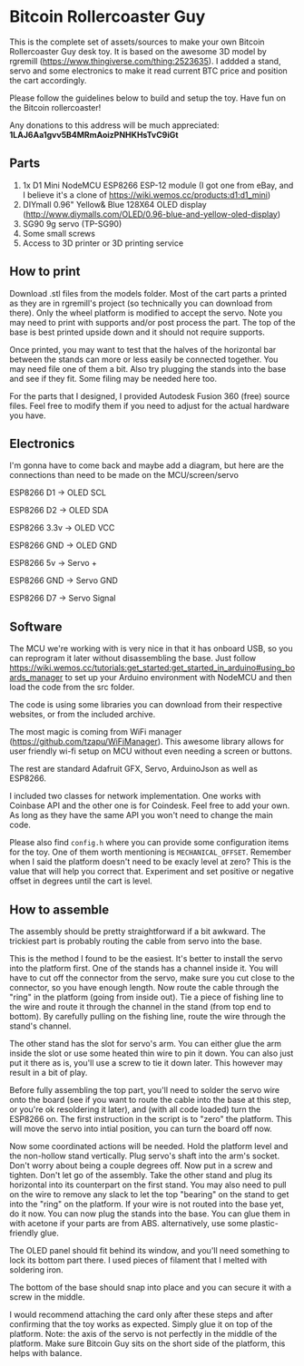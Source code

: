 # Bitcoin Rollercoaster Guy

This is the complete set of assets/sources to make your own Bitcoin Rollercoaster Guy desk toy. It is based on the awesome 3D model by rgremill (https://www.thingiverse.com/thing:2523635). I addded a stand, servo and some electronics to make it read current BTC price and position the cart accordingly.

Please follow the guidelines below to build and setup the toy. Have fun on the Bitcoin rollercoaster!

Any donations to this address will be much appreciated: <b>1LAJ6Aa1gvv5B4MRmAoizPNHKHsTvC9iGt</b>

## Parts

1. 1x D1 Mini NodeMCU ESP8266 ESP-12 module (I got one from eBay, and I believe it's a clone of https://wiki.wemos.cc/products:d1:d1_mini)
2. DIYmall 0.96" Yellow& Blue 128X64 OLED display (http://www.diymalls.com/OLED/0.96-blue-and-yellow-oled-display)
3. SG90 9g servo (TP-SG90)
4. Some small screws
5. Access to 3D printer or 3D printing service

## How to print

Download .stl files from the models folder. Most of the cart parts a printed as they are in rgremill's project (so technically you can download from there). Only the wheel platform is modified to accept the servo. Note you may need to print with supports and/or post process the part.
The top of the base is best printed upside down and it should not require supports.

Once printed, you may want to test that the halves of the horizontal bar between the stands can more or less easily be connected together. You may need file one of them a bit. Also try plugging the stands into the base and see if they fit. Some filing may be needed here too.

For the parts that I designed, I provided Autodesk Fusion 360 (free) source files. Feel free to modify them if you need to adjust for the actual hardware you have.

## Electronics

I'm gonna have to come back and maybe add a diagram, but here are the connections than need to be made on the MCU/screen/servo

ESP8266 D1 -> OLED SCL

ESP8266 D2 -> OLED SDA

ESP8266 3.3v -> OLED VCC

ESP8266 GND -> OLED GND

ESP8266 5v -> Servo +

ESP8266 GND -> Servo GND

ESP8266 D7 -> Servo Signal

## Software

The MCU we're working with is very nice in that it has onboard USB, so you can reprogram it later without disassembling the base. Just follow https://wiki.wemos.cc/tutorials:get_started:get_started_in_arduino#using_boards_manager to set up your Arduino environment with NodeMCU and then load the code from the src folder. 

The code is using some libraries you can download from their respective websites, or from the included archive.

The most magic is coming from WiFi manager (https://github.com/tzapu/WiFiManager). This awesome library allows for user friendly wi-fi setup on MCU without even needing a screen or buttons. 

The rest are standard Adafruit GFX, Servo, ArduinoJson as well as ESP8266.

I included two classes for network implementation. One works with Coinbase API and the other one is for Coindesk. Feel free to add your own. As long as they have the same API you won't need to change the main code.

Please also find `config.h` where you can provide some configuration items for the toy. One of them worth mentioning is `MECHANICAL_OFFSET`. Remember when I said the platform doesn't need to be exacly level at zero? This is the value that will help you correct that. Experiment and set positive or negative offset in degrees until the cart is level.

## How to assemble

The assembly should be pretty straightforward if a bit awkward. The trickiest part is probably routing the cable from servo into the base.

This is the method I found to be the easiest. It's better to install the servo into the platform first. One of the stands has a channel inside it. You will have to cut off the connector from the servo, make sure you cut close to the connector, so you have enough length. Now route the cable through the "ring" in the platform (going from inside out). Tie a piece of fishing line to the wire and route it through the channel in the stand (from top end to bottom). By carefully pulling on the fishing line, route the wire through the stand's channel.

The other stand has the slot for servo's arm. You can either glue the arm inside the slot or use some heated thin wire to pin it down. You can also just put it there as is, you'll use a screw to tie it down later. This however may result in a bit of play.

Before fully assembling the top part, you'll need to solder the servo wire onto the board (see if you want to route the cable into the base at this step, or you're ok resoldering it later), and (with all code loaded) turn the ESP8266 on. The first instruction in the script is to "zero" the platform. This will move the servo into intial position, you can turn the board off now. 

Now some coordinated actions will be needed. Hold the platform level and the non-hollow stand vertically. Plug servo's shaft into the arm's socket. Don't worry about being a couple degrees off. Now put in a screw and tighten. Don't let go of the assembly. Take the other stand and plug its horizontal into its counterpart on the first stand. You may also need to pull on the wire to remove any slack to let the top "bearing" on the stand to get into the "ring" on the platform. If your wire is not routed into the base yet, do it now. You can now plug the stands into the base. You can glue them in with acetone if your parts are from ABS. alternatively, use some plastic-friendly glue.

The OLED panel should fit behind its window, and you'll need something to lock its bottom part there. I used pieces of filament that I melted with soldering iron.

The bottom of the base should snap into place and you can secure it with a screw in the middle.

I would recommend attaching the card only after these steps and after confirming that the toy works as expected. Simply glue it on top of the platform. Note: the axis of the servo is not perfectly in the middle of the platform. Make sure Bitcoin Guy sits on the short side of the platform, this helps with balance.




